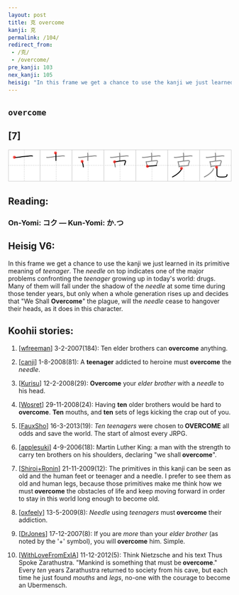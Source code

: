 ```yaml
---
layout: post
title: 克 overcome
kanji: 克
permalink: /104/
redirect_from:
 - /克/
 - /overcome/
pre_kanji: 103
nex_kanji: 105
heisig: "In this frame we get a chance to use the kanji we just learned in its primitive meaning of <i>teenager</i>. The <i>needle</i> on top indicates one of the major problems confronting the <i>teenager</i> growing up in today's world: drugs. Many of them will fall under the shadow of the <i>needle</i> at some time during those tender years, but only when a whole generation rises up and decides that &quot;We Shall <b>Overcome</b>&quot; the plague, will the <i>needle</i> cease to hangover their heads, as it does in this character."
---
```


## `overcome`

## [7]

<div class="stroke"><img src="../images/E5858B.png" /></div>

## Reading:

### On-Yomi: コク &mdash; Kun-Yomi: か.つ

## Heisig V6:

In this frame we get a chance to use the kanji we just learned in its primitive meaning of <i>teenager</i>. The <i>needle</i> on top indicates one of the major problems confronting the <i>teenager</i> growing up in today's world: drugs. Many of them will fall under the shadow of the <i>needle</i> at some time during those tender years, but only when a whole generation rises up and decides that &quot;We Shall <b>Overcome</b>&quot; the plague, will the <i>needle</i> cease to hangover their heads, as it does in this character.

## Koohii stories:

1) [<a href="http://kanji.koohii.com/profile/wfreeman">wfreeman</a>] 3-2-2007(184): Ten elder brothers can<strong> overcome</strong> anything.

2) [<a href="http://kanji.koohii.com/profile/canji">canji</a>] 1-8-2008(81): A <strong>teenager</strong> addicted to heroine must <strong>overcome</strong> the <em>needle</em>.

3) [<a href="http://kanji.koohii.com/profile/Kurisu">Kurisu</a>] 12-2-2008(29): <strong>Overcome</strong> your <em>elder brother</em> with a <em>needle</em> to his head.

4) [<a href="http://kanji.koohii.com/profile/Wosret">Wosret</a>] 29-11-2008(24): Having <strong>ten</strong> older brothers would be hard to<strong> overcome</strong>. <strong>Ten</strong> mouths, and <strong>ten</strong> sets of legs kicking the crap out of you.

5) [<a href="http://kanji.koohii.com/profile/FauxSho">FauxSho</a>] 16-3-2013(19): <em>Ten teenagers</em> were chosen to<strong> OVERCOME</strong> all odds and save the world. The start of almost every JRPG.

6) [<a href="http://kanji.koohii.com/profile/applesuki">applesuki</a>] 4-9-2006(18): Martin Luther King: a man with the strength to carry ten brothers on his shoulders, declaring &quot;we shall<strong> overcome</strong>&quot;.

7) [<a href="http://kanji.koohii.com/profile/Shiroi+Ronin">Shiroi+Ronin</a>] 21-11-2009(12): The primitives in this kanji can be seen as old and the human feet or teenager and a needle. I prefer to see them as old and human legs, because those primitives make me think how we must<strong> overcome</strong> the obstacles of life and keep moving forward in order to stay in this world long enough to become old.

8) [<a href="http://kanji.koohii.com/profile/oxfeely">oxfeely</a>] 13-5-2009(8): <em>Needle</em> using <em>teenagers</em> must<strong> overcome</strong> their addiction.

9) [<a href="http://kanji.koohii.com/profile/DrJones">DrJones</a>] 17-12-2007(8): If you are <em>more</em> than your <em>elder brother</em> (as noted by the &#039;+&#039; symbol), you will<strong> overcome</strong> him. Simple.

10) [<a href="http://kanji.koohii.com/profile/WithLoveFromExIA">WithLoveFromExIA</a>] 11-12-2012(5): Think Nietzsche and his text Thus Spoke Zarathustra. &quot;Mankind is something that must be<strong> overcome</strong>.&quot; Every <em>ten</em> years Zarathustra returned to society from his cave, but each time he just found <em>mouths</em> and <em>legs</em>, no-one with the courage to become an Ubermensch.

